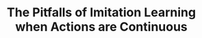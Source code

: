 ---
title: "The Pitfalls of Imitation Learning when Actions are Continuous"
collection: publications
category: preprint
authors: "<b>Max Simchowitz</b>, Daniel Pfrommer, Ali Jadbabaie"
venue: 'COLT'
year: 2025
selected: true
paperurl: 'https://arxiv.org/abs/2503.09722'
---